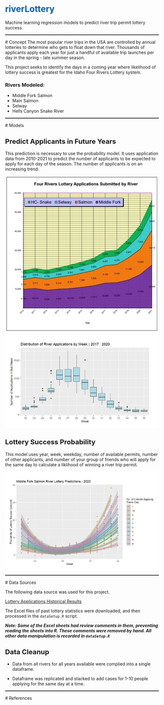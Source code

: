 # riverLottery
Machine learning regression models to predict river trip permit lottery success.

<hr/>
# Concept
The most popular river trips in the USA are controlled by annual lotteries to determine who gets to float down that river. Thousands of applicants apply each year for just a handful of available trip launches per day in the spring - late summer season.

This project seeks to identify the days in a coming year where likelihood of lottery success is greatest for the Idaho Four Rivers Lottery system. 

### Rivers Modeled:

* Middle Fork Salmon
* Main Salmon
* Selway
* Hells Canyon Snake River

<hr/>
# Models

## Predict Applicants in Future Years
This prediction is necessary to use the probability model. It uses application data from 2010-2021 to predict the number of applicants to be expected to apply for each day of the season. The number of applicants is on an increasing trend:

<img src="./img/applications.jpg">

<img src="./img/appsWeek.jpeg">


## Lottery Success Probability
This model uses year, week, weekday, number of available permits, number of other applicants, and number of your group of friends who will apply for the same day to calculate a liklihood of winning a river trip permit.

<img src="./ModelPreditions_MF_2022.jpeg">

<hr/>
# Data Sources

The following data source was used for this project. 

[Lottery Applications Historical Results](https://www.fs.usda.gov/detail/scnf/passes-permits/recreation/?cid=stelprdb5448165)

The Excel files of past lottery statistics were downloaded, and then processed in the `dataSetup.R` script.

***Note: Some of the Excel sheets had review comments in them, preventing reading the sheets into R. These comments were removed by hand. All other data manipulation is recorded in `dataSetup.R`***

## Data Cleanup

* Data from all rivers for all years available were complied into a single dataframe.

* Dataframe was replicated and stacked to add cases for 1-10 people applying for the same day at a time.

<hr/>
# References


<style>
h1{
  color: #005cc5;
  }
  
h2{
font-size: 22px;
text-decoration: bold;
}

hr{
color:black;
height: 2px;

}

</style>

